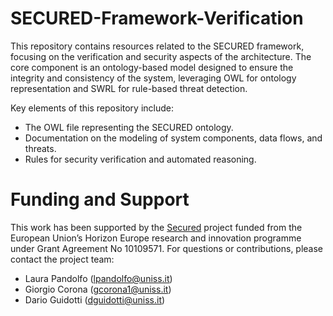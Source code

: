 # SECURED-Framework-Verification

This repository contains resources related to the SECURED framework, focusing on the verification and security aspects of the architecture. The core component is an ontology-based model designed to ensure the integrity and consistency of the system, leveraging OWL for ontology representation and SWRL for rule-based threat detection.

Key elements of this repository include:

- The OWL file representing the SECURED ontology.
- Documentation on the modeling of system components, data flows, and threats.
- Rules for security verification and automated reasoning.

# Funding and Support
This work has been supported by the [Secured](https://secured-project.eu/) project funded from the European Union’s Horizon Europe research and innovation programme under Grant Agreement No 10109571.
For questions or contributions, please contact the project team:
- Laura Pandolfo (lpandolfo@uniss.it)
- Giorgio Corona (gcorona1@uniss.it)
- Dario Guidotti (dguidotti@uniss.it)
